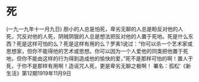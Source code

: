 # 死
(一九一九年十一月九日)
胆小的人总是怕死，卑劣无聊的人总是盼反对他的人死，咒反对他的人死，阴贼阴狠的人总是想法把反对他的人置于死地。死是什么东西？死是这样可怕的么？死是这样有用的么？罗素1说过：“你可以杀一个艺术家或思想家，但你不能得他的艺术或思想。你可以因为一个人爱他的同类把他置于死地，但你不能由这样的行为得到造成他的愉快的爱，”死不是那样可怕的啊！置人于死，于你不是那样有用啊！造谣咒人死，更是卑劣无聊之极啊！
署名：孤松’《新生活》第12期1919年11月9日
